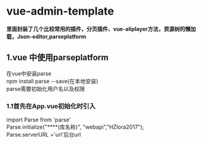 # vue-admin-template
**里面封装了几个比较常用的插件，分页插件、vue-aliplayer方法，资源树的懒加载，Json-editor,parseplatform**
## 1.vue 中使用parseplatform
  在vue中安装parse   
  npm install parse --save(在本地安装)  
  parse需要初始化用户名以及权限   
 ### 1.1首先在App.vue初始化时引入
 import Parse from 'parse'   
 Parse.initialize("****(库名称)", "webapi","HZlora2017");   
 Parse.serverURL ='url'后台url
